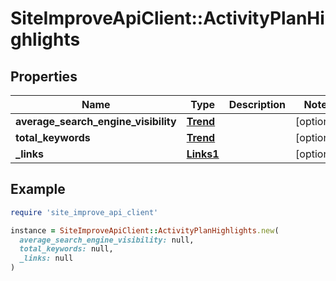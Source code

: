 # SiteImproveApiClient::ActivityPlanHighlights

## Properties

| Name | Type | Description | Notes |
| ---- | ---- | ----------- | ----- |
| **average_search_engine_visibility** | [**Trend**](Trend.md) |  | [optional] |
| **total_keywords** | [**Trend**](Trend.md) |  | [optional] |
| **_links** | [**Links1**](Links1.md) |  | [optional] |

## Example

```ruby
require 'site_improve_api_client'

instance = SiteImproveApiClient::ActivityPlanHighlights.new(
  average_search_engine_visibility: null,
  total_keywords: null,
  _links: null
)
```

